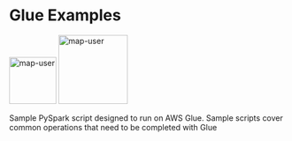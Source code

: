 # Glue Examples

<img width="85" alt="map-user" src="https://img.shields.io/badge/views-1560-green"> <img width="125" alt="map-user" src="https://img.shields.io/badge/unique visits-308-green">

Sample PySpark script designed to run on AWS Glue. Sample scripts cover common operations that need to be completed with Glue
